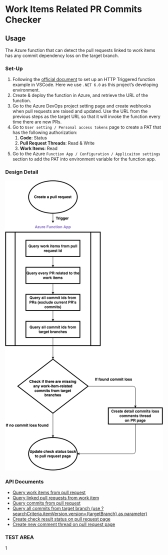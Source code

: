 # Work Items Related PR Commits Checker

## Usage

The Azure function that can detect the pull requests linked to work items has any commit dependency loss on the target branch.

### Set-Up

1. Following the [official document](https://learn.microsoft.com/en-us/azure/azure-functions/create-first-function-vs-code-csharp?tabs=in-process) to set up an HTTP Triggered function example in VSCode. Here we use `.NET 6.0` as this project’s developing environment.
2. Create & deploy the function in Azure, and retrieve the URL of the function.
3. Go to the Azure DevOps project setting page and create webhooks when pull requests are raised and updated. Use the URL from the previous steps as the target URL so that it will invoke the function every time there are new PRs.
4. Go to `User setting / Personal access tokens` page to create a PAT that has the following authorization:
   1. **Code**: Status
   2. **Pull Request Threads**: Read & Write
   3. **Work Items**: Read
5. Go to the Azure `Function App / Configuration / Applicaiton settings` section to add the PAT into environment variable for the function app.

### Design Detail

![design.png](./image/design.png)

### API Documents

- [Query work items from pull request](https://learn.microsoft.com/en-us/rest/api/azure/devops/git/pull-request-work-items/list?view=azure-devops-rest-7.0)
- [Query linked pull requests from work item](https://learn.microsoft.com/en-us/rest/api/azure/devops/wit/work-items/get-work-item?view=azure-devops-rest-7.0&tabs=HTTP)
- [Query commits from pull request](https://learn.microsoft.com/en-us/rest/api/azure/devops/git/pull-request-commits/get-pull-request-commits?view=azure-devops-rest-7.0)
- [Query all commits from target branch (use ?searchCriteria.itemVersion.version={targetBranch} as parameter)](https://learn.microsoft.com/en-us/rest/api/azure/devops/git/commits/get-commits?view=azure-devops-rest-7.0&tabs=HTTP)
- [Create check result status on pull request page](https://learn.microsoft.com/en-us/rest/api/azure/devops/git/pull-request-statuses/create?view=azure-devops-rest-7.0&tabs=HTTP)
- [Create new comment thread on pull request page](https://learn.microsoft.com/en-us/rest/api/azure/devops/git/pull-request-threads/create?view=azure-devops-rest-7.0&tabs=HTTP)

### TEST AREA

1
